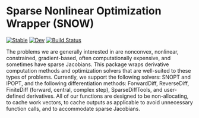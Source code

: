 # Sparse Nonlinear Optimization Wrapper (SNOW)

[![Stable](https://img.shields.io/badge/docs-stable-blue.svg)](https://byuflowlab.github.io/SNOW.jl/stable)
[![Dev](https://img.shields.io/badge/docs-dev-blue.svg)](https://byuflowlab.github.io/SNOW.jl/dev)
[![Build Status](https://github.com/byuflowlab/SNOW.jl/workflows/CI/badge.svg)](https://github.com/byuflowlab/SNOW.jl/actions)

The problems we are generally interested in are nonconvex, nonlinear, constrained, gradient-based, often computationally expensive, and sometimes have sparse Jacobians.  This package wraps derivative computation methods and optimization solvers that are well-suited to these types of problems.  Currently, we support the following solvers: SNOPT and IPOPT, and the following differentiation methods: ForwardDiff, ReverseDiff, FiniteDiff (forward, central, complex step), SparseDiffTools, and user-defined derivatives.  All of our functions are designed to be non-allocating, to cache work vectors, to cache outputs as applicable to avoid unnecessary function calls, and to accommodate sparse Jacobians.